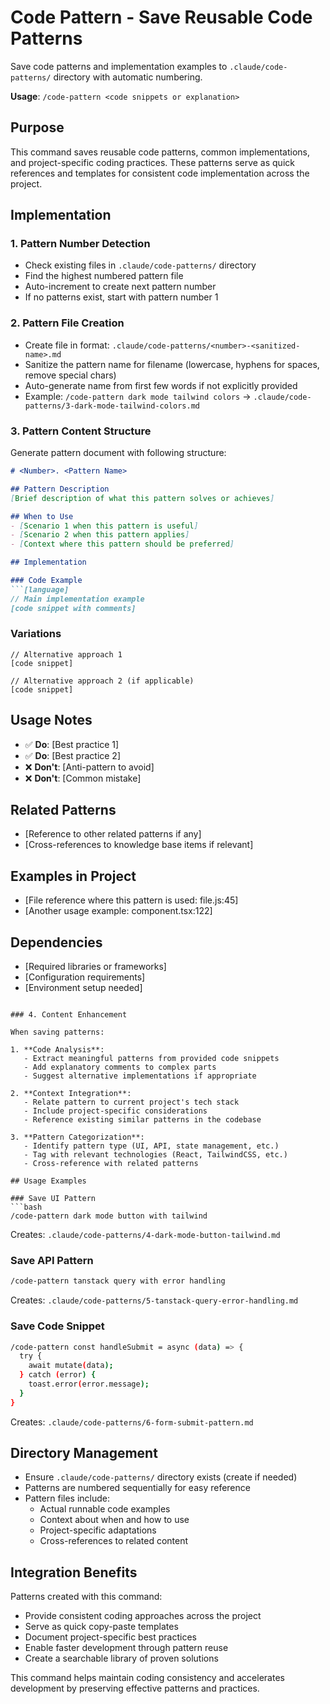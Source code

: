 # Code Pattern - Save Reusable Code Patterns

Save code patterns and implementation examples to `.claude/code-patterns/` directory with automatic numbering.

**Usage**: `/code-pattern <code snippets or explanation>`

## Purpose

This command saves reusable code patterns, common implementations, and project-specific coding practices. These patterns serve as quick references and templates for consistent code implementation across the project.

## Implementation

### 1. Pattern Number Detection
- Check existing files in `.claude/code-patterns/` directory
- Find the highest numbered pattern file
- Auto-increment to create next pattern number
- If no patterns exist, start with pattern number 1

### 2. Pattern File Creation
- Create file in format: `.claude/code-patterns/<number>-<sanitized-name>.md`
- Sanitize the pattern name for filename (lowercase, hyphens for spaces, remove special chars)
- Auto-generate name from first few words if not explicitly provided
- Example: `/code-pattern dark mode tailwind colors` → `.claude/code-patterns/3-dark-mode-tailwind-colors.md`

### 3. Pattern Content Structure

Generate pattern document with following structure:

```markdown
# <Number>. <Pattern Name>

## Pattern Description
[Brief description of what this pattern solves or achieves]

## When to Use
- [Scenario 1 when this pattern is useful]
- [Scenario 2 when this pattern applies]
- [Context where this pattern should be preferred]

## Implementation

### Code Example
```[language]
// Main implementation example
[code snippet with comments]
```

### Variations
```[language]
// Alternative approach 1
[code snippet]
```

```[language] 
// Alternative approach 2 (if applicable)
[code snippet]
```

## Usage Notes
- ✅ **Do**: [Best practice 1]
- ✅ **Do**: [Best practice 2] 
- ❌ **Don't**: [Anti-pattern to avoid]
- ❌ **Don't**: [Common mistake]

## Related Patterns
- [Reference to other related patterns if any]
- [Cross-references to knowledge base items if relevant]

## Examples in Project
- [File reference where this pattern is used: file.js:45]
- [Another usage example: component.tsx:122]

## Dependencies
- [Required libraries or frameworks]
- [Configuration requirements]
- [Environment setup needed]
```

### 4. Content Enhancement

When saving patterns:

1. **Code Analysis**: 
   - Extract meaningful patterns from provided code snippets
   - Add explanatory comments to complex parts
   - Suggest alternative implementations if appropriate

2. **Context Integration**:
   - Relate pattern to current project's tech stack
   - Include project-specific considerations
   - Reference existing similar patterns in the codebase

3. **Pattern Categorization**:
   - Identify pattern type (UI, API, state management, etc.)
   - Tag with relevant technologies (React, TailwindCSS, etc.)
   - Cross-reference with related patterns

## Usage Examples

### Save UI Pattern
```bash
/code-pattern dark mode button with tailwind
```
Creates: `.claude/code-patterns/4-dark-mode-button-tailwind.md`

### Save API Pattern  
```bash
/code-pattern tanstack query with error handling
```
Creates: `.claude/code-patterns/5-tanstack-query-error-handling.md`

### Save Code Snippet
```bash
/code-pattern const handleSubmit = async (data) => {
  try {
    await mutate(data);
  } catch (error) {
    toast.error(error.message);
  }
}
```
Creates: `.claude/code-patterns/6-form-submit-pattern.md`

## Directory Management

- Ensure `.claude/code-patterns/` directory exists (create if needed)
- Patterns are numbered sequentially for easy reference
- Pattern files include:
  - Actual runnable code examples
  - Context about when and how to use
  - Project-specific adaptations
  - Cross-references to related content

## Integration Benefits

Patterns created with this command:
- Provide consistent coding approaches across the project
- Serve as quick copy-paste templates
- Document project-specific best practices
- Enable faster development through pattern reuse
- Create a searchable library of proven solutions

This command helps maintain coding consistency and accelerates development by preserving effective patterns and practices.